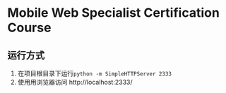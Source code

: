 # Mobile Web Specialist Certification Course
## 运行方式
1. 在项目根目录下运行`python -m SimpleHTTPServer 2333`
2. 使用用浏览器访问 http://localhost:2333/
